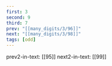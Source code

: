 ```yaml
---
first: 3
second: 9
third: 7
prev: "[[many_digits/3/96]]"
next: "[[many_digits/3/98]]"
tags: [odd]
---
```

prev2-in-text: [[95]]
next2-in-text: [[99]]
